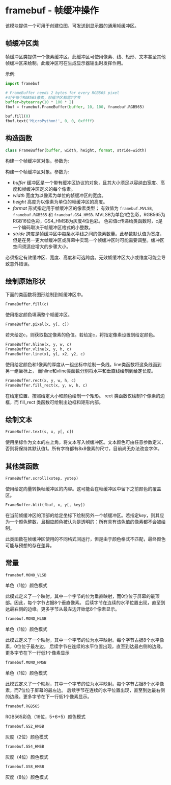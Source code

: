 framebuf - 帧缓冲操作
=============================================

该模块提供一个可用于创建位图、可发送到显示器的通用帧缓冲区。

帧缓冲区类
-----------------

帧缓冲区类提供一个像素缓冲区，此缓冲区可使用像素、线、矩形、文本甚至其他帧缓冲区来绘制。此缓冲区可在生成显示器输出时发挥作用。

示例:

```python
import framebuf

# FrameBuffer needs 2 bytes for every RGB565 pixel
#对于每个RGB565像素，帧缓冲区都需2字节
buffer=bytearray(10 * 100 * 2)
fbuf = framebuf.FrameBuffer(buffer, 10, 100, framebuf.RGB565)

buf.fill(0)
fbuf.text('MicroPython!', 0, 0, 0xffff)
```

构造函数
------------

```python
class FrameBuffer(buffer, width, height, format, stride=width)
```
构建一个帧缓冲区对象。参数为:

构建一个帧缓冲区对象。参数为:

*   *buffer* 缓冲区是一个带有缓冲区协议的对象，且其大小须足以容纳由宽度、高度和帧缓冲区定义的每个像素。
*   *width* 宽度为以像素为单位的帧缓冲区的宽度。
*   *height* 高度为以像素为单位的帧缓冲区的高度。
*   *format* 形式指定用于帧缓冲区的像素类型； 有效值为 `framebuf.MVLSB`, `framebuf.RGB565` 和 `framebuf.GS4_HMSB`. MVLSB为单色1位色彩，RGB565为RGB16位色彩，GS4\_HMSB为灰度4位色彩。 色彩值c传递给类函数时，c是一个编码取决于帧缓冲区格式的小整数。
*   *stride* 跨度是帧缓冲区中每条水平线之间的像素数量。此参数默认值为宽度， 但是在另一更大帧缓冲区或屏幕中实现一个帧缓冲区时可能需要调整。缓冲区空间须适应增大的步骤大小。

必须指定有效缓冲区、宽度、高度和可选跨度。无效帧缓冲区大小或维度可能会导致意外错误。

绘制原始形状
------------------------

下面的类函数将图形绘制到帧缓冲区中。

```python
FrameBuffer.fill(c)
```
使用指定颜色填满整个帧缓冲区。

```python
FrameBuffer.pixel(x, y[, c])
```
若未给定c，则获取指定像素的色值。若给定c，将指定像素设置到给定颜色。

```python
FrameBuffer.hline(x, y, w, c)
FrameBuffer.vline(x, y, h, c)
FrameBuffer.line(x1, y1, x2, y2, c)
```

使用给定颜色和1像素的厚度从一组坐标中绘制一条线。line类函数将这条线画到另一组坐标上， 而hline和vline类函数分别将水平和垂直线绘制到给定长度。

```python
FrameBuffer.rect(x, y, w, h, c)
FrameBuffer.fill_rect(x, y, w, h, c)
```

在给定位置、按照给定大小和颜色绘制一个矩形。 rect 类函数仅绘制1个像素的边框，而 fill_rect 类函数可绘制出边框和矩形内部。

绘制文本
------------

```python
FrameBuffer.text(s, x, y[, c])
```
使用坐标作为文本的左上角，将文本写入帧缓冲区。文本颜色可由任意参数定义，否则将保持其默认值1。所有字符都有8x8像素的尺寸，目前尚无办法改变字体。

其他类函数
-------------

```python
FrameBuffer.scroll(xstep, ystep)
```
使用给定向量转换帧缓冲区的内容。这可能会在帧缓冲区中留下之前颜色的覆盖区。

```python
FrameBuffer.blit(fbuf, x, y[, key])
```
在当前帧缓冲区的顶部的给定坐标下绘制另外一个帧缓冲区。若指定*key*，则其应为一个颜色整数，且相应颜色被认为是透明的：所有具有该色值的像素都不会被绘制。

此类函数在帧缓冲区使用的不同格式间运行，但是由于颜色格式不匹配，最终颜色可能与预想的存在差异。

常量
---------

```python
framebuf.MONO_VLSB
```
单色（1位）颜色模式

此模式定义了一个映射，其中一个字节的位为垂直映射，而0位位于屏幕的最顶部。因此，每个字节占据8个垂直像素。 后续字节在连续的水平位置出现，直至到达最右侧的边缘。更多字节从最左边开始低8个像素显示。

```python
framebuf.MONO_HLSB
```
单色（1位）颜色模式

此模式定义了一个映射，其中一个字节的位为水平映射。每个字节占据8个水平像素，0位位于最左边。 后续字节在连续的水平位置出现，直至到达最右侧的边缘。更多字节在下一行低1个像素显示

```python
framebuf.MONO_HMSB
```
单色（1位）颜色模式

此模式定义了一个映射，其中一个字节的位为水平映射。每个字节占据8个水平像素，而7位位于屏幕的最左边。 后续字节在连续的水平位置出现，直至到达最右侧的边缘。更多字节在下一行低1个像素显示。

```python
framebuf.RGB565
```
RGB565彩色（16位，5+6+5）颜色模式

```python
framebuf.GS2_HMSB
```
灰度（2位）颜色模式

```python
framebuf.GS4_HMSB
```
灰度（4位）颜色模式

```python
framebuf.GS8_HMSB
```
灰度（8位）颜色模式